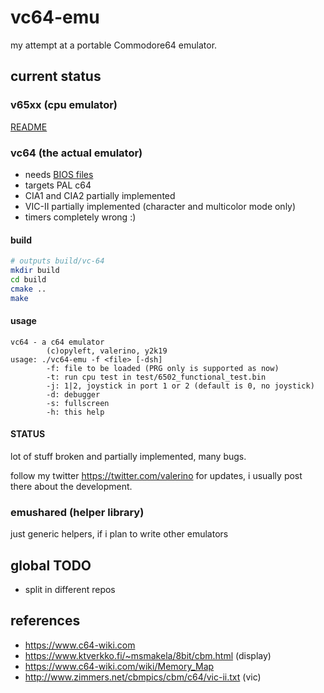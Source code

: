 # vc64-emu
my attempt at a portable Commodore64 emulator.

## current status
### v65xx (cpu emulator)
[README](./v65xx/README.md)

### vc64 (the actual emulator)
* needs [BIOS files](./bios/README_bios.md)
* targets PAL c64
* CIA1 and CIA2 partially implemented
* VIC-II partially implemented (character and multicolor mode only)
* timers completely wrong :)

#### build
~~~bash
# outputs build/vc-64
mkdir build
cd build
cmake ..
make
~~~

#### usage
~~~
vc64 - a c64 emulator
        (c)opyleft, valerino, y2k19
usage: ./vc64-emu -f <file> [-dsh]
        -f: file to be loaded (PRG only is supported as now)
        -t: run cpu test in test/6502_functional_test.bin
        -j: 1|2, joystick in port 1 or 2 (default is 0, no joystick)    
        -d: debugger
        -s: fullscreen
        -h: this help
~~~

#### STATUS
lot of stuff broken and partially implemented, many bugs.

follow my twitter https://twitter.com/valerino for updates, i usually post there about the development.

### emushared (helper library)
just generic helpers, if i plan to write other emulators

## global TODO
* split in different repos

## references
* https://www.c64-wiki.com
* https://www.ktverkko.fi/~msmakela/8bit/cbm.html (display)
* https://www.c64-wiki.com/wiki/Memory_Map
* http://www.zimmers.net/cbmpics/cbm/c64/vic-ii.txt (vic)
